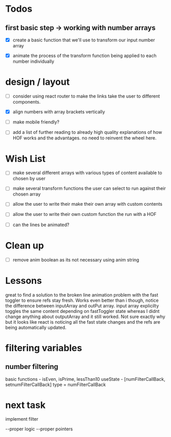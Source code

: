 # Todos

## first basic step -> working with number arrays

- [x] create a basic function that we'll use to transform our input number array

* [x] animate the process of the transform function being applied to each number individually

# design / layout

- [ ] consider using react router to make the links take the user to different components.

* [x] align numbers with array brackets vertically

- [ ] make mobile friendly?

- [ ] add a list of further reading to already high quality explanations of how HOF works and the advantages. no need to reinvent the wheel here.

# Wish List

- [ ] make several different arrays with various types of content available to chosen by user

* [ ] make several transform functions the user can select to run against their chosen array

- [ ] allow the user to write their make their own array with custom contents

- [ ] allow the user to write their own custom function the run with a HOF

- [ ] can the lines be animated?

# Clean up

- [ ] remove anim boolean as its not necessary using anim string

# Lessons

great to find a solution to the broken line animation problem with the fast toggler to ensure refs stay fresh. Works even better than i though, notice the difference between inputArray and outPut array. input array explicilty toggles the same content depending on fastToggler state whereas I didnt change anything about outputArray and it still worked. Not sure exactly why but it looks like react is noticing all the fast state changes and the refs are being automatically updated.

# filtering variables

## number filtering

basic functions - isEven, isPrime, lessThan10
useState - [numFilterCallBack, setnumFilterCallBack]
type = numFilterCallBack

# next task

implement filter

--proper logic
--proper pointers
